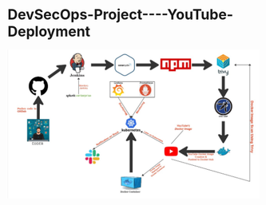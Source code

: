 # DevSecOps-Project----YouTube-Deployment

<div align="center">

<img align="center" alt="coding" width="3000" src="https://github.com/yash509/DevSecOps-Project----YouTube-Deployment/blob/main/Architecture%20of%20Youtube%20Deployment.jpg">
</div>
